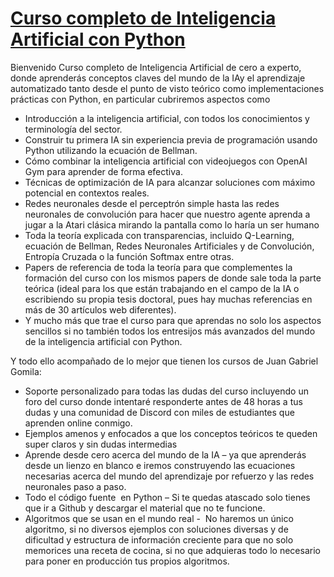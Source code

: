 # [Curso completo de Inteligencia Artificial con Python](https://www.udemy.com/curso-completo-de-inteligencia-artificial/?couponCode=GITHUB_PROMO)

Bienvenido Curso completo de Inteligencia Artificial de cero a experto, donde aprenderás conceptos claves del mundo de la IAy el aprendizaje automatizado tanto desde el punto de visto teórico como implementaciones prácticas con Python, en particular cubriremos aspectos como

* Introducción a la inteligencia artificial, con todos los conocimientos y terminología del sector.
* Construir tu primera IA sin experiencia previa de programación usando Python utilizando la ecuación de Bellman.
* Cómo combinar la inteligencia artificial con videojuegos con OpenAI Gym para aprender de forma efectiva.
* Técnicas de optimización de IA para alcanzar soluciones com máximo potencial en contextos reales.
* Redes neuronales desde el perceptrón simple hasta las redes neuronales de convolución para hacer que nuestro agente aprenda a jugar a la Atari clásica mirando la pantalla como lo haría un ser humano
* Toda la teoría explicada con transparencias, incluido Q-Learning, ecuación de Bellman, Redes Neuronales Artificiales y de Convolución, Entropía Cruzada o la función Softmax entre otras.
* Papers de referencia de toda la teoría para que complementes la formación del curso con los mismos papers de donde sale toda la parte teórica (ideal para los que están trabajando en el campo de la IA o escribiendo su propia tesis doctoral, pues hay muchas referencias en más de 30 artículos web diferentes).
* Y mucho más que trae el curso para que aprendas no solo los aspectos sencillos si no también todos los entresijos más avanzados del mundo de la inteligencia artificial con Python.

Y todo ello acompañado de lo mejor que tienen los cursos de Juan Gabriel Gomila:

* Soporte personalizado para todas las dudas del curso incluyendo un foro del curso donde intentaré responderte antes de 48 horas a tus dudas y una comunidad de Discord con miles de estudiantes que aprenden online conmigo.
* Ejemplos amenos y enfocados a que los conceptos teóricos te queden super claros y sin dudas intermedias
* Aprende desde cero acerca del mundo de la IA – ya que aprenderás desde un lienzo en blanco e iremos construyendo las ecuaciones necesarias acerca del mundo del aprendizaje por refuerzo y las redes neuronales paso a paso.
* Todo el código fuente  en Python – Si te quedas atascado solo tienes que ir a Github y descargar el material que no te funcione.
* Algoritmos que se usan en el mundo real -  No haremos un único algoritmo, si no diversos ejemplos con soluciones diversas y de dificultad y estructura de información creciente para que no solo memorices una receta de cocina, si no que adquieras todo lo necesario para poner en producción tus propios algoritmos.
